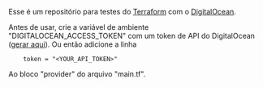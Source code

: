 Esse é um repositório para testes do [Terraform][terraform] com o [DigitalOcean][digitalocean].

Antes de usar, crie a variável de ambiente "DIGITALOCEAN_ACCESS_TOKEN" com um token de API do DigitalOcean ([gerar aqui][do_get_api_token]).
Ou então adicione a linha
```
    token = "<YOUR_API_TOKEN>"
```
Ao bloco "provider" do arquivo "main.tf".

[terraform]: https://www.terraform.io/
[digitalocean]: https://digitalocean.com/
[do_get_api_token]: https://cloud.digitalocean.com/account/api/tokens/new
